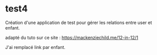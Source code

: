 # test4
Création d'une application de test pour gérer les relations entre user et enfant.

adapté du tuto sur ce site : https://mackenziechild.me/12-in-12/1

J'ai remplacé link par enfant.
